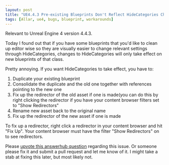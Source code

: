 ```yaml
---
layout: post
title: "UE4.4.3 Pre-existing Blueprints Don't Reflect HideCategories Changes"
tags: [Allar, ue4, bugs, blueprint, workarounds]
---
```


Relevant to Unreal Engine 4 version 4.4.3.

Today I found out that if you have some blueprints that you'd like to clean up editor wise so they are visually easier to change relevant settings through HideCategories, changes to HideCategories will only take effect on new blueprints of that class.

Pretty annoying. If you want HideCategories to take effect, you have to:

1. Duplicate your existing blueprint
2. Consolidate the duplicate and the old one together with references pointing to the new one
3. Fix up the redirector of the old asset if one is made(you can do this by right clicking the redirector if you have your content browser filters set to "Show Redirectors"
4. Rename new asset back to the original name
5. Fix up the redirector of the new asset if one is made

To fix up a redirector, right click a redirector in your content browser and hit "Fix Up". Your content browser must have the filter "Show Redirectors" on to see redirectors.

Please [upvote this answerhub question](https://answers.unrealengine.com/questions/40944/editing-hidecategories-does-not-update-existing-bl.html) regarding this issue. Or someone please fix it and submit a pull request and let me know of it. I might take a stab at fixing this later, but most likely not. 